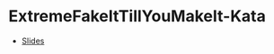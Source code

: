 # ExtremeFakeItTillYouMakeIt-Kata

* [Slides](https://github.com/isidore/ExtremeFakeItTillYouMakeIt-Kata/raw/master/Extreme%20Fake%20it%20till%20you%20make%20it.pptx)
